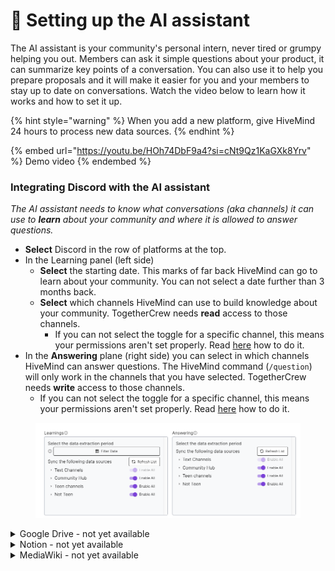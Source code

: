 # 🎒 Setting up the AI assistant

The AI assistant is your community's personal intern, never tired or grumpy helping you out. Members can ask it simple questions about your product, it can summarize key points of a conversation. You can also use it to help you prepare proposals and it will make it easier for you and your members to stay up to date on conversations. Watch the video below to learn how it works and how to set it up.

{% hint style="warning" %}
When you add a new platform, give HiveMind 24 hours to process new data sources.
{% endhint %}

{% embed url="https://youtu.be/HOh74DbF9a4?si=cNt9Qz1KaGXk8Yrv" %}
Demo video
{% endembed %}



### Integrating Discord with the AI assistant

_The AI assistant needs to know what conversations (aka channels) it can use to **learn** about your community and where it is allowed to answer questions._

* **Select** Discord in the row of platforms at the top.
* In the Learning panel (left side)
  * **Select** the starting date. This marks of far back HiveMind can go to learn about your community. You can not select a date further than 3 months back.&#x20;
  * **Select** which channels HiveMind can use to build knowledge about your community. TogetherCrew needs **read** access to those channels.
    * If you can not select the toggle for a specific channel, this means your permissions aren't set properly. Read [here](adding-platforms/discord.md) how to do it.
* In the **Answering** plane (right side) you can select in which channels HiveMind can answer questions. The HiveMind command (`/question`) will only work in the channels that you have selected. TogetherCrew needs **write** access to those channels.&#x20;
  * If you can not select the toggle for a specific channel, this means your permissions aren't set properly. Read [here](adding-platforms/discord.md) how to do it.

<figure><img src="../.gitbook/assets/hivemind - discord" alt=""><figcaption></figcaption></figure>

<details>

<summary>Google Drive - not yet available</summary>

![](<../.gitbook/assets/hivemind - google drive>)

_HiveMind will know the content and metadata about your files._

* **Select** GDrive in the top row of platforms.
* Add the shared drive, folder or page ids. You can not add the connected account's personal drive, only shared drives. You can add folders and files of the connected account.
* You'll find the id of a shared drive, folder, or file in its url.
  * To add **folder ids, i**n a new tab, **open** your Google Drive and go to the folder you want HiveMind to have access to. Now in the address bar, **copy** everything after the last slash. For example the folder TogetherCrew has the url [`https://drive.google.com/drive/folders/1-4y1kMFOyu244mmhVdKym_YGAWKB4c1G`](https://drive.google.com/drive/folders/1-4y1kMFOyu244mmhVdKym_YGAWKB4c1G). I'm adding `1-4y1kMFOyu244mmhVdKym_YGAWKB4c1G` into the form field **folder id**. Press enter after you pasted the id.
  * To add **Files ids**, follow the same steps and add the id in the form field **Files ids**. The id is the string after `/d/` and the next slash `/.` Press enter after you pasted the id.
  * To add shared drive, follow the same steps. The id is the string after `/folders/`. Press enter after you pasted the id.

</details>

<details>

<summary>Notion - not yet available</summary>

![](<../.gitbook/assets/Hivemind - notion.png>)

_HiveMind will know the content and metadata about your files._

To connect the Notion platform to the HiveMind module you need to add the specific page and database ids. You find the ids as part of the page or database url.&#x20;

* **Select** Notion in the top row of platforms.
* Now you have to  give HiveMind access to specific pages and databases. You do this by adding their id. **Open Notion** in a **browser.**
* You'll find the id of a page or database in its url.
  * To add a **Notion page**, in a new tab **open** Notion and navigate to the page you want HiveMind to have access to.&#x20;
    * Now in the address bar, **copy** the string of letters and numbers that come after the human readable string. For example, the url for RnDAO's welcome page in Notion is [`https://www.notion.so/rndadocs/Welcome-to-RnDAO-1fe31552c82a45278e7a30a8d9cb89f1`](https://www.notion.so/rndadocs/Welcome-to-RnDAO-1fe31552c82a45278e7a30a8d9cb89f1). To make this page available to HiveMind, add `1fe31552c82a45278e7a30a8d9cb89f1`.
    * Press enter after you pasted the id.
  * To add a **Notion Database**, navigate to the database you want HiveMind to have access to.&#x20;
    * From the url in the address bar, copy the string between the last slash `/` and the question mark `?`. For example, the URL for RnDAO's database of ventures is [`https://www.notion.so/rndadocs/9bb634baa80542e1adf64b8d9b0716db?v=72d1ea9cc19f4f6e876767d9e7647649`](https://www.notion.so/rndadocs/9bb634baa80542e1adf64b8d9b0716db?v=72d1ea9cc19f4f6e876767d9e7647649). The database id is `9bb634baa80542e1adf64b8d9b0716db.`
    * Press enter after you pasted the id.

</details>

<details>

<summary>MediaWiki - not yet available</summary>

* You need to add the individual pages you want HiveMind to have access to. Go to your url and **add** the slug (word after the final backslash `/`) in the field page id.

</details>

